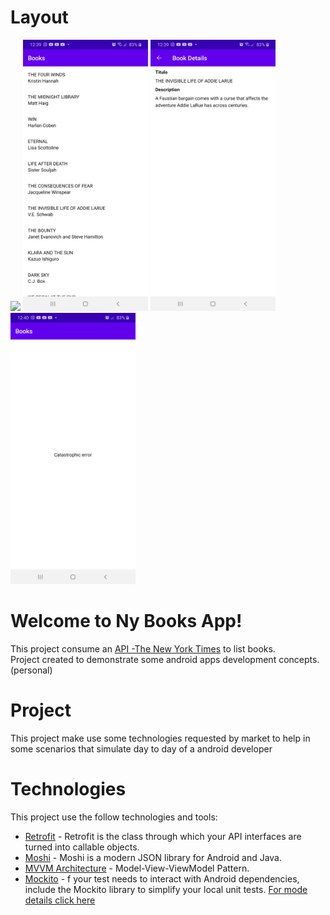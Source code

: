 # Layout
<img src="screenshot/nybooks.gif" width="200"> <img src="screenshot/nyBooks_home.jpg" width="200"> <img src="screenshot/nyBooks_detail.jpg" width="200"> <img src="screenshot/nyBooks_error.jpg" width="200">

# Welcome to Ny Books App!

This project consume an [API -The New York Times](https://developer.nytimes.com/docs/books-product/1/overview) to list books.</br>
Project created to demonstrate some android apps development concepts. (personal)</br>

# Project
This project make use some technologies requested by market to help in some scenarios that simulate day to day of a android developer

# Technologies
This project use the follow technologies and tools:
- [Retrofit](https://square.github.io/retrofit/) - Retrofit is the class through which your API interfaces are turned into callable objects.
- [Moshi](https://github.com/square/moshi/) - Moshi is a modern JSON library for Android and Java.
- [MVVM Architecture](https://medium.com/upday-devs/android-architecture-patterns-part-3-model-view-viewmodel-e7eeee76b73b) - Model-View-ViewModel Pattern.
- [Mockito](https://developer.android.com/training/testing/unit-testing/local-unit-tests#java) - f your test needs to interact with Android dependencies, include the Mockito library to simplify your local unit tests.
[For mode details click here](https://developer.android.com/jetpack/)
